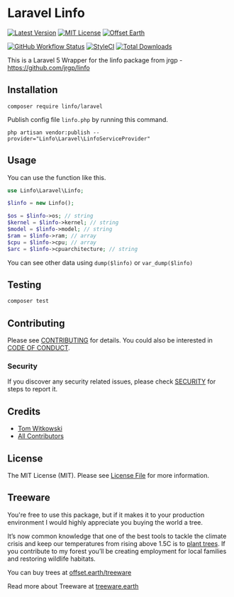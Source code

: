 # Laravel Linfo

[![Latest Version](http://img.shields.io/packagist/v/linfo/laravel.svg?label=Release&style=for-the-badge)](https://packagist.org/packages/linfo/laravel)
[![MIT License](https://img.shields.io/github/license/Astrotomic/laravel-linfo.svg?label=License&color=blue&style=for-the-badge)](https://github.com/Astrotomic/laravel-linfo/blob/master/LICENSE.md)
[![Offset Earth](https://img.shields.io/badge/Treeware-%F0%9F%8C%B3-green?style=for-the-badge)](https://plant.treeware.earth/Astrotomic/laravel-linfo)

[![GitHub Workflow Status](https://img.shields.io/github/workflow/status/Astrotomic/laravel-linfo/run-tests?style=flat-square&logoColor=white&logo=github&label=Tests)](https://github.com/Astrotomic/laravel-linfo/actions?query=workflow%3Arun-tests)
[![StyleCI](https://styleci.io/repos/42302702/shield)](https://styleci.io/repos/42302702)
[![Total Downloads](https://img.shields.io/packagist/dt/linfo/laravel.svg?label=Downloads&style=flat-square)](https://packagist.org/packages/linfo/laravel)

This is a Laravel 5 Wrapper for the linfo package from jrgp - https://github.com/jrgp/linfo

## Installation

```console
composer require linfo/laravel
```

Publish config file `linfo.php` by running this command.

```console
php artisan vendor:publish --provider="Linfo\Laravel\LinfoServiceProvider"
```

## Usage

You can use the function like this.

```php
use Linfo\Laravel\Linfo;

$linfo = new Linfo();

$os = $linfo->os; // string
$kernel = $linfo->kernel; // string
$model = $linfo->model; // string
$ram = $linfo->ram; // array
$cpu = $linfo->cpu; // array
$arc = $linfo->cpuarchitecture; // string

```

You can see other data using `dump($linfo)` or `var_dump($linfo)`

## Testing

```bash
composer test
```
## Contributing

Please see [CONTRIBUTING](https://github.com/Astrotomic/.github/blob/master/CONTRIBUTING.md) for details. You could also be interested in [CODE OF CONDUCT](https://github.com/Astrotomic/.github/blob/master/CODE_OF_CONDUCT.md).

### Security

If you discover any security related issues, please check [SECURITY](https://github.com/Astrotomic/.github/blob/master/SECURITY.md) for steps to report it.

## Credits

-   [Tom Witkowski](https://github.com/Gummibeer)
-   [All Contributors](../../contributors)

## License

The MIT License (MIT). Please see [License File](LICENSE.md) for more information.

## Treeware

You're free to use this package, but if it makes it to your production environment I would highly appreciate you buying the world a tree.

It’s now common knowledge that one of the best tools to tackle the climate crisis and keep our temperatures from rising above 1.5C is to [plant trees](https://www.bbc.co.uk/news/science-environment-48870920). If you contribute to my forest you’ll be creating employment for local families and restoring wildlife habitats.

You can buy trees at [offset.earth/treeware](https://plant.treeware.earth/Astrotomic/laravel-linfo)

Read more about Treeware at [treeware.earth](https://treeware.earth)
